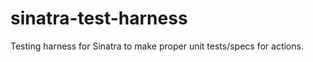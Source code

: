 sinatra-test-harness
====================

Testing harness for Sinatra to make proper unit tests/specs for actions.
